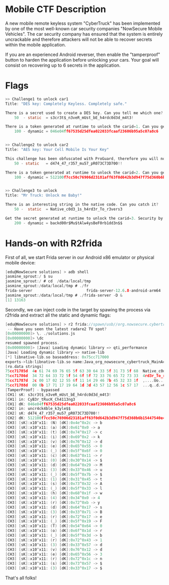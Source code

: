 # Mobile CTF Description
A new mobile remote keyless system "CyberTruck" has been implemented by one of the most well-known car security companies "NowSecure Mobile Vehicles". The car security company has ensured that the system is entirely uncrackable and therefore attackers will not be able to recover secrets within the mobile application.

If you are an experienced Android reverser, then enable the "tamperproof" button to harden the application before unlocking your cars. Your goal will consist on recovering up to 6 secrets in the application.

# Flags
```c
>> Challenge1 to unlock car1
Title: "DES key: Completely Keyless. Completely safe."

There is a secret used to create a DES key. Can you tell me which one?
	50  - static  = s3cr3t$_n3veR_mUst_bE_h4rdc0d3d_m4t3!

There is a token generated at runtime to unlock the carid=1. Can you get it? (flag must be summitted in hexa all lowercase)
	100 - dynamic = 046e04ff67535d25dfea022033fcaaf23606b95a5c07a8c6


>> Challenge2 to unlock car2
Title: "AES key: Your Cell Mobile Is Your Key"

This challenge has been obfuscated with ProGuard, therefore you will not recover the AES key.
	50 - static   = d474_47_r357_mu57_pR073C73D700!!

There is a token generated at runtime to unlock the carid=2. Can you get it? (flag must be summitted in hexa all lowercase)
	100 - dynamic = 512100f7cc50c76906d23181aff63f0d642b3d947f75d360b6b15447540e4f16


>> Challenge3 to unlock
Title: "Mr Truck: Unlock me Baby!"

There is an interesting string in the native code. Can you catch it?
	50 -  static  = Native_c0d3_1s_h4rd3r_To_r3vers3

Get the secret generated at runtime to unlock the carid=3. Security by obscurity is not a great design. Use real crypto! (hint: check the length when summitting the secret!)
	200 - dynamic = backd00r$Mu$tAlw4ysBeF0rb1dd3n$$
```

# Hands-on with R2frida
First of all, we start Frida server in our Android x86 emulator or physical mobile device:
```c
[edu@NowSecure solutions] > adb shell
jasmine_sprout:/ $ su
jasmine_sprout:/ # cd  /data/local/tmp
jasmine_sprout:/data/local/tmp # ./fr
frida-server                        frida-server-12.6.8-android-arm64
jasmine_sprout:/data/local/tmp # ./frida-server -D &
[1] 13163
```

Secondly, we can inject code in the target by spawing the process via r2frida and extract all the static and dynamic flags:
```c
[edu@NowSecure solutions] > r2 frida://spawn/usb//org.nowsecure.cybertruck
 -- Have you seen the latest radare2 TV spot?
[0x00000000]> \. ./solutions.js
[0x00000000]> \dc
resumed spawned process.
[0x00000000]> [Java] Loading dynamic library => qti_performance
[Java] Loading dynamic library => native-lib
[*] libnative-lib.so baseaddress: 0x75cc717000
exports->lib:libnative-lib.so name:Java_org_nowsecure_cybertruck_MainActivity_init addr:0x75cc7176e8 offset:0x6e8 type:function
[ro.data strings]
75cc71785d  4e 61 74 69 76 65 5f 63 30 64 33 5f 31 73 5f 68  Native_c0d3_1s_h
75cc71786d  34 72 64 33 72 5f 54 6f 5f 72 33 76 65 72 73 33  4rd3r_To_r3vers3
75cc71787d  2c 00 17 02 12 55 6f 11 14 29 46 7b 45 32 33 1f  ,....Uo..)F{E23.
75cc71788d  00 0b 17 71 17 19 64 1d 3d 43 57 12 56 1c 57 17  ...q..d.=CW.V.W.
[TamperProof] - bypassed
[CH1] sK: s3cr3t$_n3veR_mUst_bE_h4rdc0d3d_m4t3!
[CH1] in: CyB3r_tRucK_Ch4113ng3
[CH1] dK: 046e04ff67535d25dfea022033fcaaf23606b95a5c07a8c6
[CH2] in: uncr4ck4ble_k3yle$$
[CH2] sK: d474_47_r357_mu57_pR073C73D700!!
[CH2] dK: 512100f7cc50c76906d23181aff63f0d642b3d947f75d360b6b15447540e4f16
[CH3] [sK]:x10^x11: (N) [dK]:0x4e^0x2c -> b
[CH3] [sK]:x10^x11: (a) [dK]:0x61^0x0 -> a
[CH3] [sK]:x10^x11: (t) [dK]:0x74^0x17 -> c
[CH3] [sK]:x10^x11: (i) [dK]:0x69^0x2 -> k
[CH3] [sK]:x10^x11: (v) [dK]:0x76^0x12 -> d
[CH3] [sK]:x10^x11: (e) [dK]:0x65^0x55 -> 0
[CH3] [sK]:x10^x11: (_) [dK]:0x5f^0x6f -> 0
[CH3] [sK]:x10^x11: (c) [dK]:0x63^0x11 -> r
[CH3] [sK]:x10^x11: (0) [dK]:0x30^0x14 -> $
[CH3] [sK]:x10^x11: (d) [dK]:0x64^0x29 -> M
[CH3] [sK]:x10^x11: (3) [dK]:0x33^0x46 -> u
[CH3] [sK]:x10^x11: (_) [dK]:0x5f^0x7b -> $
[CH3] [sK]:x10^x11: (1) [dK]:0x31^0x45 -> t
[CH3] [sK]:x10^x11: (s) [dK]:0x73^0x32 -> A
[CH3] [sK]:x10^x11: (_) [dK]:0x5f^0x33 -> l
[CH3] [sK]:x10^x11: (h) [dK]:0x68^0x1f -> w
[CH3] [sK]:x10^x11: (4) [dK]:0x34^0x0 -> 4
[CH3] [sK]:x10^x11: (r) [dK]:0x72^0xb -> y
[CH3] [sK]:x10^x11: (d) [dK]:0x64^0x17 -> s
[CH3] [sK]:x10^x11: (3) [dK]:0x33^0x71 -> B
[CH3] [sK]:x10^x11: (r) [dK]:0x72^0x17 -> e
[CH3] [sK]:x10^x11: (_) [dK]:0x5f^0x19 -> F
[CH3] [sK]:x10^x11: (T) [dK]:0x54^0x64 -> 0
[CH3] [sK]:x10^x11: (o) [dK]:0x6f^0x1d -> r
[CH3] [sK]:x10^x11: (_) [dK]:0x5f^0x3d -> b
[CH3] [sK]:x10^x11: (r) [dK]:0x72^0x43 -> 1
[CH3] [sK]:x10^x11: (3) [dK]:0x33^0x57 -> d
[CH3] [sK]:x10^x11: (v) [dK]:0x76^0x12 -> d
[CH3] [sK]:x10^x11: (e) [dK]:0x65^0x56 -> 3
[CH3] [sK]:x10^x11: (r) [dK]:0x72^0x1c -> n
[CH3] [sK]:x10^x11: (s) [dK]:0x73^0x57 -> $
[CH3] [sK]:x10^x11: (3) [dK]:0x33^0x17 -> $
```

That's all folks!